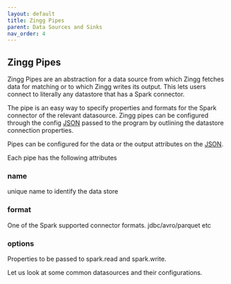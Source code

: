 ```yaml
---
layout: default
title: Zingg Pipes
parent: Data Sources and Sinks
nav_order: 4
---
```

## Zingg Pipes

Zingg Pipes are an abstraction for a data source from which Zingg fetches data for matching or to which Zingg writes its output. This lets users connect to literally any datastore that has a Spark connector.

The pipe is an easy way to specify properties and formats for the Spark connector of the relevant datasource. Zingg pipes can be configured through the config [JSON](../setup/configuration.md) passed to the program by outlining the datastore connection properties. 

Pipes can be configured for the data or the output attributes on the [JSON](../setup/configuration.md). 

Each pipe has the following attributes

### name

unique name to identify the data store

### format

One of the Spark supported connector formats. jdbc/avro/parquet etc

### options

Properties to be passed to spark.read and spark.write.

Let us look at some common datasources and their configurations. 






